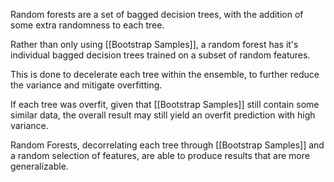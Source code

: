 Random forests are a set of bagged decision trees, with the addition of some extra randomness to each tree.

Rather than only using [[Bootstrap Samples]], a random forest has it's individual bagged decision trees trained on a subset of random features.

This is done to decelerate each tree within the ensemble, to further reduce the variance and mitigate overfitting. 

If each tree was overfit, given that [[Bootstrap Samples]] still contain some similar data, the overall result may still yield an overfit prediction with high variance. 

Random Forests, decorrelating each tree through [[Bootstrap Samples]] and a random selection of features, are able to produce results that are more generalizable.